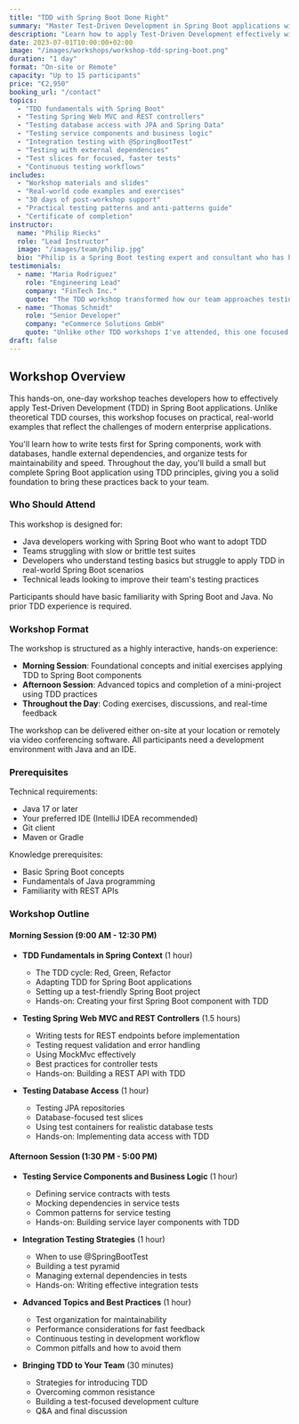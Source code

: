 ```yaml
---
title: "TDD with Spring Boot Done Right"
summary: "Master Test-Driven Development in Spring Boot applications with practical, real-world examples"
description: "Learn how to apply Test-Driven Development effectively with Spring Boot using industry best practices and real-world examples"
date: 2023-07-01T10:00:00+02:00
image: "/images/workshops/workshop-tdd-spring-boot.png"
duration: "1 day"
format: "On-site or Remote"
capacity: "Up to 15 participants"
price: "€2,950"
booking_url: "/contact"
topics:
  - "TDD fundamentals with Spring Boot"
  - "Testing Spring Web MVC and REST controllers"
  - "Testing database access with JPA and Spring Data"
  - "Testing service components and business logic"
  - "Integration testing with @SpringBootTest"
  - "Testing with external dependencies"
  - "Test slices for focused, faster tests"
  - "Continuous testing workflows"
includes:
  - "Workshop materials and slides"
  - "Real-world code examples and exercises"
  - "30 days of post-workshop support"
  - "Practical testing patterns and anti-patterns guide"
  - "Certificate of completion"
instructor:
  name: "Philip Riecks"
  role: "Lead Instructor"
  image: "/images/team/philip.jpg"
  bio: "Philip is a Spring Boot testing expert and consultant who has helped dozens of teams improve their testing practices. He's the author of several courses on testing Spring applications and speaks regularly at conferences on the topic."
testimonials:
  - name: "Maria Rodriguez"
    role: "Engineering Lead"
    company: "FinTech Inc."
    quote: "The TDD workshop transformed how our team approaches testing. Philip's practical examples and hands-on exercises gave us immediate, applicable skills we started using the very next day."
  - name: "Thomas Schmidt"
    role: "Senior Developer"
    company: "eCommerce Solutions GmbH"
    quote: "Unlike other TDD workshops I've attended, this one focused on real-world Spring Boot scenarios we actually encounter daily. The testing patterns section alone was worth the price of admission."
draft: false
---
```


## Workshop Overview

This hands-on, one-day workshop teaches developers how to effectively apply Test-Driven Development (TDD) in Spring Boot applications. Unlike theoretical TDD courses, this workshop focuses on practical, real-world examples that reflect the challenges of modern enterprise applications.

You'll learn how to write tests first for Spring components, work with databases, handle external dependencies, and organize tests for maintainability and speed. Throughout the day, you'll build a small but complete Spring Boot application using TDD principles, giving you a solid foundation to bring these practices back to your team.

### Who Should Attend

This workshop is designed for:
- Java developers working with Spring Boot who want to adopt TDD
- Teams struggling with slow or brittle test suites
- Developers who understand testing basics but struggle to apply TDD in real-world Spring Boot scenarios
- Technical leads looking to improve their team's testing practices

Participants should have basic familiarity with Spring Boot and Java. No prior TDD experience is required.

### Workshop Format

The workshop is structured as a highly interactive, hands-on experience:

- **Morning Session**: Foundational concepts and initial exercises applying TDD to Spring Boot components
- **Afternoon Session**: Advanced topics and completion of a mini-project using TDD practices
- **Throughout the Day**: Coding exercises, discussions, and real-time feedback

The workshop can be delivered either on-site at your location or remotely via video conferencing software. All participants need a development environment with Java and an IDE.

### Prerequisites

Technical requirements:
- Java 17 or later
- Your preferred IDE (IntelliJ IDEA recommended)
- Git client
- Maven or Gradle

Knowledge prerequisites:
- Basic Spring Boot concepts
- Fundamentals of Java programming
- Familiarity with REST APIs

### Workshop Outline

#### Morning Session (9:00 AM - 12:30 PM)

- **TDD Fundamentals in Spring Context** (1 hour)
  - The TDD cycle: Red, Green, Refactor
  - Adapting TDD for Spring Boot applications
  - Setting up a test-friendly Spring Boot project
  - Hands-on: Creating your first Spring Boot component with TDD

- **Testing Spring Web MVC and REST Controllers** (1.5 hours)
  - Writing tests for REST endpoints before implementation
  - Testing request validation and error handling
  - Using MockMvc effectively
  - Best practices for controller tests
  - Hands-on: Building a REST API with TDD

- **Testing Database Access** (1 hour)
  - Testing JPA repositories
  - Database-focused test slices
  - Using test containers for realistic database tests
  - Hands-on: Implementing data access with TDD

#### Afternoon Session (1:30 PM - 5:00 PM)

- **Testing Service Components and Business Logic** (1 hour)
  - Defining service contracts with tests
  - Mocking dependencies in service tests
  - Common patterns for service testing
  - Hands-on: Building service layer components with TDD

- **Integration Testing Strategies** (1 hour)
  - When to use @SpringBootTest
  - Building a test pyramid
  - Managing external dependencies in tests
  - Hands-on: Writing effective integration tests

- **Advanced Topics and Best Practices** (1 hour)
  - Test organization for maintainability
  - Performance considerations for fast feedback
  - Continuous testing in development workflow
  - Common pitfalls and how to avoid them

- **Bringing TDD to Your Team** (30 minutes)
  - Strategies for introducing TDD
  - Overcoming common resistance
  - Building a test-focused development culture
  - Q&A and final discussion
